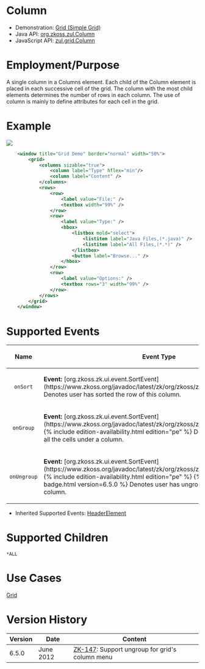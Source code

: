 

# Column

- Demonstration: [Grid (Simple Grid)](http://www.zkoss.org/zkdemo/grid/simple)
- Java API: [org.zkoss.zul.Column](https://www.zkoss.org/javadoc/latest/zk/org/zkoss/zul/Column.html)
- JavaScript API: [zul.grid.Column](https://www.zkoss.org/javadoc/latest/jsdoc/classes/zul.grid.Column.html)


# Employment/Purpose

A single column in a Columns element. Each child of the Column element
is placed in each successive cell of the grid. The column with the most
child elements determines the number of rows in each column. The use of
column is mainly to define attributes for each cell in the grid.

# Example

![](/zk_component_ref/images/ZKComRef_Grid_Example.png‎)

```xml
    <window title="Grid Demo" border="normal" width="50%">
        <grid>
            <columns sizable="true">
                <column label="Type" hflex="min"/>
                <column label="Content" />
            </columns>
            <rows>
                <row>
                    <label value="File:" />
                    <textbox width="99%" />
                </row>
                <row>
                    <label value="Type:" />
                    <hbox>
                        <listbox mold="select">
                            <listitem label="Java Files,(*.java)" />
                            <listitem label="All Files,(*.*)" />
                        </listbox>
                        <button label="Browse..." />
                    </hbox>
                </row>
                <row>
                    <label value="Options:" />
                    <textbox rows="3" width="99%" />
                </row>
            </rows>
        </grid>
    </window>
```

# Supported Events

<table>
<thead>
<tr class="header">
<th><center>
<p>Name</p>
</center></th>
<th><center>
<p>Event Type</p>
</center></th>
</tr>
</thead>
<tbody>
<tr class="odd">
<td><center>
<p><code>onSort</code></p>
</center></td>
<td><p><strong>Event:</strong>
[org.zkoss.zk.ui.event.SortEvent](https://www.zkoss.org/javadoc/latest/zk/org/zkoss/zk/ui/event/SortEvent.html) Denotes user has
sorted the row of this column.</p></td>
</tr>
<tr class="even">
<td><center>
<p><code>onGroup</code></p>
</center></td>
<td><p><strong>Event:</strong>
[org.zkoss.zk.ui.event.SortEvent](https://www.zkoss.org/javadoc/latest/zk/org/zkoss/zk/ui/event/SortEvent.html) {% include edition-availability.html edition="pe" %}
Denotes user has grouped all the cells under a column.</p></td>
</tr>
<tr class="odd">
<td><center>
<p><code>onUngroup</code></p>
</center></td>
<td><p><strong>Event:</strong>
[org.zkoss.zk.ui.event.SortEvent](https://www.zkoss.org/javadoc/latest/zk/org/zkoss/zk/ui/event/SortEvent.html) {% include edition-availability.html edition="pe" %}
{% include version-badge.html version=6.5.0 %} Denotes user has ungrouped all the
cells under a column.</p></td>
</tr>
</tbody>
</table>

- Inherited Supported Events: [ HeaderElement]({{site.baseurl}}/zk_component_ref/headerelement#Supported_Events)

# Supported Children

`*ALL`

# Use Cases

[ Grid]({{site.baseurl}}/zk_component_ref/grid#Use_Cases)

# Version History



| Version | Date      | Content                                                                                  |
|---------|-----------|------------------------------------------------------------------------------------------|
| 6.5.0   | June 2012 | [ZK-147](http://tracker.zkoss.org/browse/ZK-147): Support ungroup for grid's column menu |



